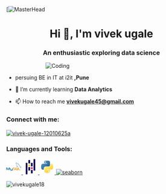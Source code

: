 [![MasterHead](https://tse2.mm.bing.net/th?id=OIP.swx1cPx6ZgFcIs5C01PBnwHaEK&pid=Api&P=0&h=180)
<h1 align="center">Hi 👋, I'm vivek ugale</h1>
<h3 align="center">An enthusiastic exploring data science</h3>
<img align="right" alt="Coding" width="400" src="https://encrypted-tbn0.gstatic.com/images?q=tbn:ANd9GcR0VdimCinG64Lc2I306y1HHJRT_BKKzqrKdA&usqp=CAU">

<p align="left"> <a href="https://twitter.com/" target="blank"><img src="https://img.shields.io/twitter/follow/?logo=twitter&style=for-the-badge" alt="" /></a> </p>

- persuing BE in IT at i2it **,Pune**

- 🌱 I’m currently learning **Data Analytics**

- 📫 How to reach me **vivekugale45@gmail.com**

<h3 align="left">Connect with me:</h3>
<p align="left">
<a href="https://linkedin.com/in/vivek-ugale-12010625a" target="blank"><img align="center" src="https://raw.githubusercontent.com/rahuldkjain/github-profile-readme-generator/master/src/images/icons/Social/linked-in-alt.svg" alt="vivek-ugale-12010625a" height="30" width="40" /></a>
</p>

<h3 align="left">Languages and Tools:</h3>
<p align="left"> <a href="https://www.mysql.com/" target="_blank" rel="noreferrer"> <img src="https://raw.githubusercontent.com/devicons/devicon/master/icons/mysql/mysql-original-wordmark.svg" alt="mysql" width="40" height="40"/> </a> <a href="https://pandas.pydata.org/" target="_blank" rel="noreferrer"> <img src="https://raw.githubusercontent.com/devicons/devicon/2ae2a900d2f041da66e950e4d48052658d850630/icons/pandas/pandas-original.svg" alt="pandas" width="40" height="40"/> </a> <a href="https://www.python.org" target="_blank" rel="noreferrer"> <img src="https://raw.githubusercontent.com/devicons/devicon/master/icons/python/python-original.svg" alt="python" width="40" height="40"/> </a> <a href="https://seaborn.pydata.org/" target="_blank" rel="noreferrer"> <img src="https://seaborn.pydata.org/_images/logo-mark-lightbg.svg" alt="seaborn" width="40" height="40"/> </a> </p>

<p><img align="center" src="https://github-readme-stats.vercel.app/api/top-langs?username=vivekugale18&show_icons=true&locale=en&layout=compact" alt="vivekugale18" /></p>
